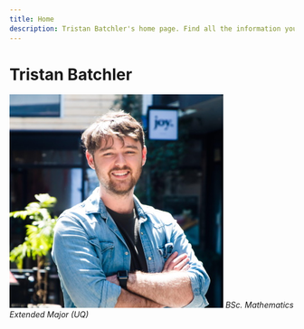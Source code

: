 ```yaml
---
title: Home
description: Tristan Batchler's home page. Find all the information you need to know about me here!
---
```


# Tristan Batchler
![A picture of me](/assets/images/headshot.jpg)
*BSc. Mathematics Extended Major (UQ)*